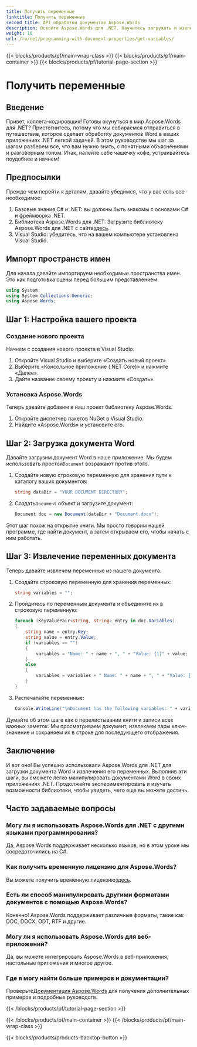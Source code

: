 ```yaml
---
title: Получить переменные
linktitle: Получить переменные
second_title: API обработки документов Aspose.Words
description: Освойте Aspose.Words для .NET. Научитесь загружать и извлекать переменные из документов Word с помощью этого пошагового руководства.
weight: 10
url: /ru/net/programming-with-document-properties/get-variables/
---
```


{{< blocks/products/pf/main-wrap-class >}}
{{< blocks/products/pf/main-container >}}
{{< blocks/products/pf/tutorial-page-section >}}

# Получить переменные

## Введение

Привет, коллега-кодировщик! Готовы окунуться в мир Aspose.Words для .NET? Пристегнитесь, потому что мы собираемся отправиться в путешествие, которое сделает обработку документов Word в ваших приложениях .NET легкой задачей. В этом руководстве мы шаг за шагом разберем все, что вам нужно знать, с понятными объяснениями и разговорным тоном. Итак, налейте себе чашечку кофе, устраивайтесь поудобнее и начнем!

## Предпосылки

Прежде чем перейти к деталям, давайте убедимся, что у вас есть все необходимое:

1. Базовые знания C# и .NET: вы должны быть знакомы с основами C# и фреймворка .NET.
2.  Библиотека Aspose.Words для .NET: Загрузите библиотеку Aspose.Words для .NET с сайта[здесь](https://releases.aspose.com/words/net/).
3. Visual Studio: убедитесь, что на вашем компьютере установлена Visual Studio.

## Импорт пространств имен

Для начала давайте импортируем необходимые пространства имен. Это как подготовка сцены перед большим представлением.

```csharp
using System;
using System.Collections.Generic;
using Aspose.Words;
```

## Шаг 1: Настройка вашего проекта

### Создание нового проекта

Начнем с создания нового проекта в Visual Studio.

1. Откройте Visual Studio и выберите «Создать новый проект».
2. Выберите «Консольное приложение (.NET Core)» и нажмите «Далее».
3. Дайте название своему проекту и нажмите «Создать».

### Установка Aspose.Words

Теперь давайте добавим в наш проект библиотеку Aspose.Words.

1. Откройте диспетчер пакетов NuGet в Visual Studio.
2. Найдите «Aspose.Words» и установите его.

## Шаг 2: Загрузка документа Word

 Давайте загрузим документ Word в наше приложение. Мы будем использовать простой`Document` возражают против этого.

1. Создайте новую строковую переменную для хранения пути к каталогу ваших документов:
    ```csharp
    string dataDir = "YOUR DOCUMENT DIRECTORY";
    ```

2.  Создать`Document` объект и загрузите документ:
    ```csharp
    Document doc = new Document(dataDir + "Document.docx");
    ```

Этот шаг похож на открытие книги. Мы просто говорим нашей программе, где найти документ, а затем открываем его, чтобы начать с ним работать.

## Шаг 3: Извлечение переменных документа

Теперь давайте извлечем переменные из нашего документа.

1. Создайте строковую переменную для хранения переменных:
    ```csharp
    string variables = "";
    ```

2. Пройдитесь по переменным документа и объедините их в строковую переменную:
    ```csharp
    foreach (KeyValuePair<string, string> entry in doc.Variables)
    {
        string name = entry.Key;
        string value = entry.Value;
        if (variables == "")
        {
            variables = "Name: " + name + ", " + "Value: {1}" + value;
        }
        else
        {
            variables = variables + " Name: " + name + ", " + "Value: {1}" + value;
        }
    }
    ```

3. Распечатайте переменные:
    ```csharp
    Console.WriteLine("\nDocument has the following variables: " + variables);
    ```


Думайте об этом шаге как о перелистывании книги и записи всех важных заметок. Мы просматриваем документ, извлекаем пары ключ-значение и сохраняем их в строке для последующего отображения.

## Заключение

И вот оно! Вы успешно использовали Aspose.Words для .NET для загрузки документа Word и извлечения его переменных. Выполнив эти шаги, вы сможете легко манипулировать документами Word в своих приложениях .NET. Продолжайте экспериментировать и изучать возможности библиотеки, чтобы увидеть, чего еще вы можете достичь.

## Часто задаваемые вопросы

### Могу ли я использовать Aspose.Words для .NET с другими языками программирования?
Да, Aspose.Words поддерживает несколько языков, но в этом уроке мы сосредоточились на C#.

### Как получить временную лицензию для Aspose.Words?
 Вы можете получить временную лицензию[здесь](https://purchase.aspose.com/temporary-license/).

### Есть ли способ манипулировать другими форматами документов с помощью Aspose.Words?
Конечно! Aspose.Words поддерживает различные форматы, такие как DOC, DOCX, ODT, RTF и другие.

### Могу ли я использовать Aspose.Words для веб-приложений?
Да, вы можете интегрировать Aspose.Words в веб-приложения, настольные приложения и многое другое.

### Где я могу найти больше примеров и документации?
 Проверьте[Документация Aspose.Words](https://reference.aspose.com/words/net/) для получения дополнительных примеров и подробных руководств.

{{< /blocks/products/pf/tutorial-page-section >}}

{{< /blocks/products/pf/main-container >}}
{{< /blocks/products/pf/main-wrap-class >}}

{{< blocks/products/products-backtop-button >}}
